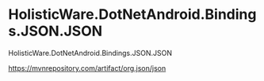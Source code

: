 # HolisticWare.DotNetAndroid.Bindings.JSON.JSON

HolisticWare.DotNetAndroid.Bindings.JSON.JSON

https://mvnrepository.com/artifact/org.json/json


